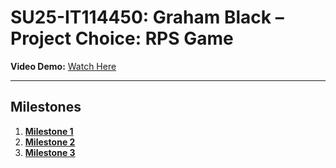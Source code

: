 # SU25-IT114450: Graham Black – Project Choice: RPS Game

**Video Demo:** [Watch Here](https://youtu.be/_Vxsc88buAY)

---

## Milestones

1. **[Milestone 1](https://github.com/GrahamBlack10/gb373-IT114-450/blob/main/module1/gb373_IT114-450-M2025_it114-module-1-checkpoint_05-30-2025_11-29-12.pdf)**
2. **[Milestone 2](https://github.com/GrahamBlack10/gb373-IT114-450/blob/main/Project/Milestone2/gb373_IT114-450-M2025_it114-milestone-2-rps_07-22-2025_17-51-11.pdf)**
3. **[Milestone 3](https://github.com/GrahamBlack10/gb373-IT114-450/blob/main/Project/Milestone2/Milestone3/gb373_IT114-450-M2025_it114-milestone-3-rps_07-28-2025_20-09-30.pdf)**

